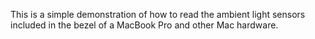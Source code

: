 This is a simple demonstration of how to read the ambient light sensors included in the bezel of a MacBook Pro and other Mac hardware.
